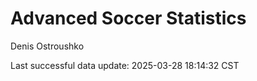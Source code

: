 # Advanced Soccer Statistics
Denis Ostroushko

<!-- gfm -->

Last successful data update: 2025-03-28 18:14:32 CST
